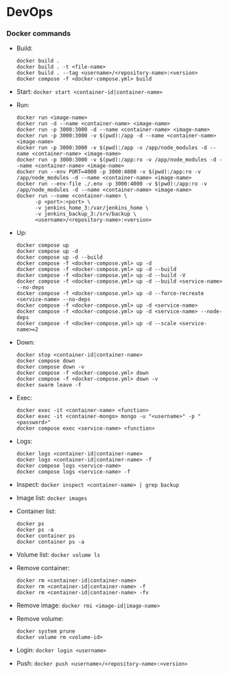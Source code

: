 # DevOps

### Docker commands

- Build:
  ```
  docker build .
  docker build . -t <file-name>
  docker build . --tag <username>/<repository-name>:<version>
  docker compose -f <docker-compose.yml> build
  ```

- Start: `docker start <container-id|container-name>`
- Run:
  ```
  docker run <image-name>
  docker run -d --name <container-name> <image-name>
  docker run -p 3000:3000 -d --name <container-name> <image-name>
  docker run -p 3000:3000 -v $(pwd):/app -d --name <container-name> <image-name>
  docker run -p 3000:3000 -v $(pwd):/app -v /app/node_modules -d --name <container-name> <image-name>
  docker run -p 3000:3000 -v $(pwd):/app:ro -v /app/node_modules -d --name <container-name> <image-name>
  docker run --env PORT=4000 -p 3000:4000 -v $(pwd):/app:ro -v /app/node_modules -d --name <container-name> <image-name>
  docker run --env-file ./.env -p 3000:4000 -v $(pwd):/app:ro -v /app/node_modules -d --name <container-name> <image-name>
  docker run --name <container-name> \
		-p <port>:<port> \
		-v jenkins_home_3:/var/jenkins_home \
		-v jenkins_backup_3:/srv/backup \
		<username>/<repository-name>:<version>
  ```
- Up:
  ```
  docker compose up
  docker compose up -d
  docker compose up -d --build
  docker compose -f <docker-compose.yml> up -d
  docker compose -f <docker-compose.yml> up -d --build
  docker compose -f <docker-compose.yml> up -d --build -V
  docker compose -f <docker-compose.yml> up -d --build <service-name> --no-deps
  docker compose -f <docker-compose.yml> up -d --force-recreate <service-name> --no-deps
  docker compose -f <docker-compose.yml> up -d <service-name>
  docker compose -f <docker-compose.yml> up -d <service-name> --node-deps
  docker compose -f <docker-compose.yml> up -d --scale <service-name>=2
  ```

- Down:
  ```
  docker stop <container-id|container-name>
  docker compose down
  docker compose down -v
  docker compose -f <docker-compose.yml> down
  docker compose -f <docker-compose.yml> down -v
  docker swarm leave -f
  ```

- Exec:
  ```
  docker exec -it <container-name> <function>  
  docker exec -it <container-mongo> mongo -u "<username>" -p "<password>"
  docker compose exec <service-name> <function>
  ```
- Logs:
  ```
  docker logs <container-id|container-name>
  docker logs <container-id|container-name> -f
  docker compose logs <service-name>
  docker compose logs <service-name> -f
  ```
- Inspect: `docker inspect <container-name> | grep backup`

- Image list: `docker images`
- Container list:
  ```
  docker ps
  docker ps -a
  docker container ps
  docker container ps -a
  ```
- Volume list: `docker volume ls`

- Remove container:
  ```
  docker rm <container-id|container-name>
  docker rm <container-id|container-name> -f
  docker rm <container-id|container-name> -fv
  ```
- Remove image: `docker rmi <image-id|image-name>`
- Remove volume:
  ```
  docker system prune
  docker volume rm <volume-id>
  ```

- Login: `docker login <username>`
- Push: `docker push <username>/<repository-name>:<version>`
